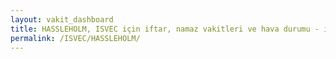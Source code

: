 ```yaml
---
layout: vakit_dashboard
title: HASSLEHOLM, ISVEC için iftar, namaz vakitleri ve hava durumu - ilçe/eyalet seç
permalink: /ISVEC/HASSLEHOLM/
---
```


<script type="text/javascript">
  var GLOBAL_COUNTRY = 'ISVEC';
  var GLOBAL_CITY = 'HASSLEHOLM';
  var GLOBAL_STATE = '';
  var lat = 72;
  var lon = 21;
</script>
